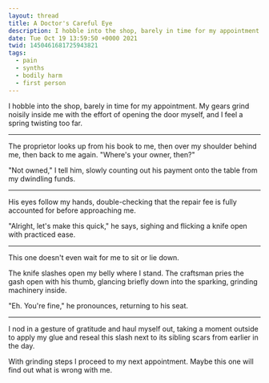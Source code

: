```yaml
---
layout: thread
title: A Doctor's Careful Eye
description: I hobble into the shop, barely in time for my appointment. My gears grind noi...
date: Tue Oct 19 13:59:50 +0000 2021
twid: 1450461681725943821
tags:
  - pain
  - synths
  - bodily harm
  - first person
---
```

<article class="thread">
<section class="tweet">
<p>I hobble into the shop, barely in time for my appointment. My gears grind noisily inside me with the effort of opening the door myself, and I feel a spring twisting too far.</p>
</section>
<hr class="tweet_sep">
<section class="tweet">
<p>The proprietor looks up from his book to me, then over my shoulder behind me, then back to me again. "Where's your owner, then?"</p>
<p>"Not owned," I tell him, slowly counting out his payment onto the table from my dwindling funds.</p>
</section>
<hr class="tweet_sep">
<section class="tweet">
<p>His eyes follow my hands, double-checking that the repair fee is fully accounted for before approaching me.</p>
<p>"Alright, let's make this quick," he says, sighing and flicking a knife open with practiced ease.</p>
</section>
<hr class="tweet_sep">
<section class="tweet">
<p>This one doesn't even wait for me to sit or lie down.</p>
<p>The knife slashes open my belly where I stand. The craftsman pries the gash open with his thumb, glancing briefly down into the sparking, grinding machinery inside.</p>
<p>"Eh. You're fine," he pronounces, returning to his seat.</p>
</section>
<hr class="tweet_sep">
<section class="tweet">
<p>I nod in a gesture of gratitude and haul myself out, taking a moment outside to apply my glue and reseal this slash next to its sibling scars from earlier in the day.</p>
<p>With grinding steps I proceed to my next appointment. Maybe this one will find out what is wrong with me.</p>
</section>
</article>

